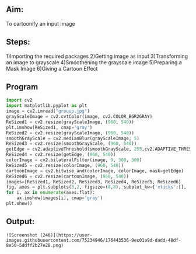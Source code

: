 ## Aim:
To cartoonify an input image
## Steps:
1)Importing the required packages
2)Getting image as input
3)Transforming an image to grayscale
4)Smoothening the grayscale image
5)Preparing a Mask Image
6)Giving a Cartoon Effect

## Program
```python
import cv2
import matplotlib.pyplot as plt
image = cv2.imread("grouup.jpg")
grayScaleImage = cv2.cvtColor(image, cv2.COLOR_BGR2GRAY)
ReSized1 = cv2.resize(grayScaleImage, (960, 540))
plt.imshow(ReSized1, cmap='gray')
ReSized2 = cv2.resize(grayScaleImage, (960, 540))
smoothGrayScale = cv2.medianBlur(grayScaleImage, 5)
ReSized3 = cv2.resize(smoothGrayScale, (960, 540))
getEdge = cv2.adaptiveThreshold(smoothGrayScale, 255,cv2.ADAPTIVE_THRESH_MEAN_C,cv2.THRESH_BINARY, 9, 9)
ReSized4 = cv2.resize(getEdge, (960, 540))
colorImage = cv2.bilateralFilter(image, 9, 300, 300)
ReSized5 = cv2.resize(colorImage, (960, 540))
cartoonImage = cv2.bitwise_and(colorImage, colorImage, mask=getEdge)
ReSized6 = cv2.resize(cartoonImage, (960, 540))
images=[ReSized1, ReSized2, ReSized3, ReSized4, ReSized5, ReSized6]
fig, axes = plt.subplots(3,2, figsize=(8,8), subplot_kw={'xticks':[], 'yticks':[]}, gridspec_kw=dict(hspace=0.1, wspace=0.1))
for i, ax in enumerate(axes.flat):
    ax.imshow(images[i], cmap='gray')
plt.show()
```
## Output:
```
![Screenshot (246)](https://user-images.githubusercontent.com/75234946/176443536-9ec01a9d-dadd-48df-8e50-5ddff2b27e28.png)
```
